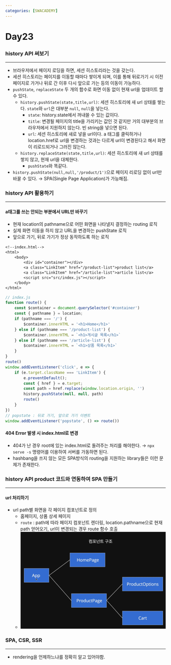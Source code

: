 ```yaml
---
categories: [SWACADEMY]
---
```


# Day23

### history API 써보기
***
- 브라우저에서 페이지 로딩을 하면, 세션 히스토리라는 것을 갖는다.
- 세션 히스토리는 페이지를 이동할 때마다 쌓이게 되며, 이를 통해 뒤로가기 시 이전 페이지로 가거나 뒤로 간 이후 다시 앞으로 가는 등의 이동이 가능하다.
- `pushState`, `replaceState` 두 개의 함수로 화면 이동 없이 현재 url을 업데이트 할 수 있다.
  - `history.pushState(state,title,url)`: 세션 히스토리에 새 url 상태를 쌓는다. `state`와 `url`은 대부분 `null`, `null`을 넣는다.
    - `state`: history.state에서 꺼내쓸 수 있는 값이다.
    - `title`: 변경될 페이지의 title을 가리키는 값인 것 같지만 거의 대부분의 브라우저에서 지원하지 않는다. 빈 string을 넣으면 된다.
    - `url`: 세션 히스토리에 새로 넣을 url이다. a 태그를 클릭하거나 location.href로 url을 변경하는 것과는 다르게 url이 변경된다고 해서 화면이 리로드되거나 그러진 않는다.
  - `history.replaceState(state,title,url)`: 세션 히스토리에 새 url 상태를 쌓지 않고, 현재 url을 대체한다.
    -  `pushState`와 똑같다.
- `history.pushState(null,null,'/product/1')`으로 페이지 리로딩 없이 url만 바꿀 수 있다. &rarr; SPA(Single Page Application)가 가능해짐.

### history API 활용하기
***
#### a태그를 쓰는 안되는 부분에서 URL만 바꾸기
- 현재 location의 pathname으로 어떤 화면을 나타낼지 결정하는 routing 로직
- 실제 화면 이동을 하지 않고 URL을 변경하는 pushState 로직
- 앞으로 가기, 뒤로 가기가 정상 동작하도록 하는 로직
```
<!--index.html-->
<html>
    <body>
        <div id="container"></div>
        <a class="LinkItem" href="/product-list">product list</a>
        <a class="LinkItem" href="/article-list">article list</a>
        <script src="src/index.js"></script>
    </body>
</html>
```
```javascript
// index.js
function route() {
    const $container = document.querySelector('#container')
    const { pathname } = location;
    if (pathname === '/') {
        $container.innerHTML = '<h1>Home</h1>'
    } else if (pathname === '/product-list') {
        $container.innerHTML = `<h1>게시글 목록</h1>`
    } else if (pathname === '/article-list') {
        $container.innerHTML = `<h1>상품 목록</h1>`
    }
}
route()
window.addEventListener('click', e => {
    if (e.target.className === 'LinkItem') {
        e.preventDefault();
        const { href } = e.target;
        const path = href.replace(window.location.origin, '')
        history.pushState(null, null, path)
        route()
    }
})
// popstate : 뒤로 가기, 앞으로 가기 이벤트
window.addEventListener('popstate', () => route())
```
#### 404 Error 발생 시 index.html로 변경
- 404가 난 경우 root에 있는 index.html로 돌려주는 처리를 해야한다. &rarr; `npx serve -s` 명령어를 이용하여 서버를 가동하면 된다.
- hashbang을 쓰지 않는 모든 SPA방식의 routing을 지원하는 library들은 이런 문제가 존재한다.

### history API product 코드와 연동하여 SPA 만들기
***
#### url 처리하기
- url path별 화면을 각 페이지 컴포넌트로 정의
  - 홈페이지, 상품 상세 페이지
  - `route` : path에 따라 페이지 컴포넌트 렌더링, location.pathname으로 현재 path 얻어오기, url이 변경되는 경우 route 함수 호출
  - ![컴포넌트 구조](/assets/images/2023/01/10/img.png)
  
### SPA, CSR, SSR
***
- rendering을 언제하느냐를 정확히 알고 있어야함.